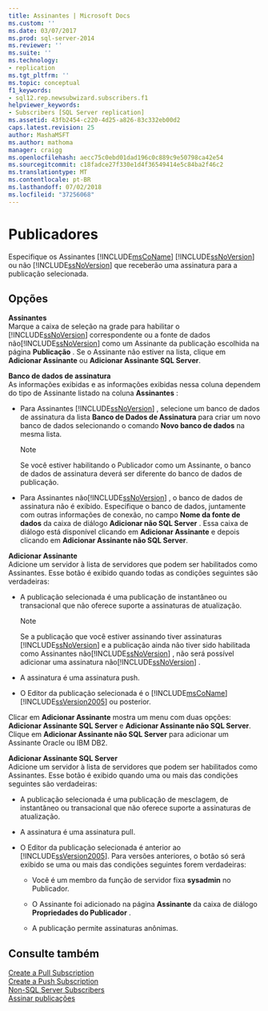 ```yaml
---
title: Assinantes | Microsoft Docs
ms.custom: ''
ms.date: 03/07/2017
ms.prod: sql-server-2014
ms.reviewer: ''
ms.suite: ''
ms.technology:
- replication
ms.tgt_pltfrm: ''
ms.topic: conceptual
f1_keywords:
- sql12.rep.newsubwizard.subscribers.f1
helpviewer_keywords:
- Subscribers [SQL Server replication]
ms.assetid: 43fb2454-c220-4d25-a826-83c332eb00d2
caps.latest.revision: 25
author: MashaMSFT
ms.author: mathoma
manager: craigg
ms.openlocfilehash: aecc75c0ebd01dad196c0c889c9e50798ca42e54
ms.sourcegitcommit: c18fadce27f330e1d4f36549414e5c84ba2f46c2
ms.translationtype: MT
ms.contentlocale: pt-BR
ms.lasthandoff: 07/02/2018
ms.locfileid: "37256068"
---
```

# <a name="subscribers"></a>Publicadores
  Especifique os Assinantes [!INCLUDE[msCoName](../../includes/msconame-md.md)] [!INCLUDE[ssNoVersion](../../includes/ssnoversion-md.md)] ou não [!INCLUDE[ssNoVersion](../../includes/ssnoversion-md.md)] que receberão uma assinatura para a publicação selecionada.  
  
## <a name="options"></a>Opções  
 **Assinantes**  
 Marque a caixa de seleção na grade para habilitar o [!INCLUDE[ssNoVersion](../../includes/ssnoversion-md.md)] correspondente ou a fonte de dados não[!INCLUDE[ssNoVersion](../../includes/ssnoversion-md.md)] como um Assinante da publicação escolhida na página **Publicação** . Se o Assinante não estiver na lista, clique em **Adicionar Assinante** ou **Adicionar Assinante SQL Server**.  
  
 **Banco de dados de assinatura**  
 As informações exibidas e as informações exibidas nessa coluna dependem do tipo de Assinante listado na coluna **Assinantes** :  
  
-   Para Assinantes [!INCLUDE[ssNoVersion](../../includes/ssnoversion-md.md)] , selecione um banco de dados de assinatura da lista **Banco de Dados de Assinatura** para criar um novo banco de dados selecionando o comando **Novo banco de dados** na mesma lista.  
  
    > [!NOTE]  
    >  Se você estiver habilitando o Publicador como um Assinante, o banco de dados de assinatura deverá ser diferente do banco de dados de publicação.  
  
-   Para Assinantes não[!INCLUDE[ssNoVersion](../../includes/ssnoversion-md.md)] , o banco de dados de assinatura não é exibido. Especifique o banco de dados, juntamente com outras informações de conexão, no campo **Nome da fonte de dados** da caixa de diálogo **Adicionar não SQL Server** . Essa caixa de diálogo está disponível clicando em **Adicionar Assinante** e depois clicando em **Adicionar Assinante não SQL Server**.  
  
 **Adicionar Assinante**  
 Adicione um servidor à lista de servidores que podem ser habilitados como Assinantes. Esse botão é exibido quando todas as condições seguintes são verdadeiras:  
  
-   A publicação selecionada é uma publicação de instantâneo ou transacional que não oferece suporte a assinaturas de atualização.  
  
    > [!NOTE]  
    >  Se a publicação que você estiver assinando tiver assinaturas [!INCLUDE[ssNoVersion](../../includes/ssnoversion-md.md)] e a publicação ainda não tiver sido habilitada como Assinantes não[!INCLUDE[ssNoVersion](../../includes/ssnoversion-md.md)] , não será possível adicionar uma assinatura não[!INCLUDE[ssNoVersion](../../includes/ssnoversion-md.md)] .  
  
-   A assinatura é uma assinatura push.  
  
-   O Editor da publicação selecionada é o [!INCLUDE[msCoName](../../includes/msconame-md.md)] [!INCLUDE[ssVersion2005](../../includes/ssversion2005-md.md)] ou posterior.  
  
 Clicar em **Adicionar Assinante** mostra um menu com duas opções: **Adicionar Assinante SQL Server** e **Adicionar Assinante não SQL Server**. Clique em **Adicionar Assinante não SQL Server** para adicionar um Assinante Oracle ou IBM DB2.  
  
 **Adicionar Assinante SQL Server**  
 Adicione um servidor à lista de servidores que podem ser habilitados como Assinantes. Esse botão é exibido quando uma ou mais das condições seguintes são verdadeiras:  
  
-   A publicação selecionada é uma publicação de mesclagem, de instantâneo ou transacional que não oferece suporte a assinaturas de atualização.  
  
-   A assinatura é uma assinatura pull.  
  
-   O Editor da publicação selecionada é anterior ao [!INCLUDE[ssVersion2005](../../includes/ssversion2005-md.md)]. Para versões anteriores, o botão só será exibido se uma ou mais das condições seguintes forem verdadeiras:  
  
    -   Você é um membro da função de servidor fixa **sysadmin** no Publicador.  
  
    -   O Assinante foi adicionado na página **Assinante** da caixa de diálogo **Propriedades do Publicador** .  
  
    -   A publicação permite assinaturas anônimas.  
  
## <a name="see-also"></a>Consulte também  
 [Create a Pull Subscription](create-a-pull-subscription.md)   
 [Create a Push Subscription](create-a-push-subscription.md)   
 [Non-SQL Server Subscribers](non-sql/non-sql-server-subscribers.md)   
 [Assinar publicações](subscribe-to-publications.md)  
  
  

